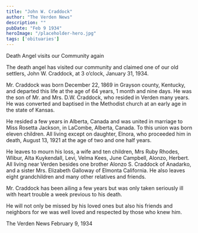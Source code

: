 ```yaml
---
title: "John W. Craddock"
author: "The Verden News"
description: ""
pubDate: "Feb 9 1934"
heroImage: "/placeholder-hero.jpg"
tags: ['obituaries']
---
```

Death Angel visits our Community again

The death angel has visited our community and claimed one of our old settlers, John W. Craddock, at 3 o’clock, January 31, 1934.

Mr. Craddock was born December 22, 1869 in Grayson county, Kentucky, and departed this life at the age of 64 years, 1 month and nine days. He was the son of Mr. and Mrs. D.W. Craddock, who resided in Verden many years. He was converted and baptised in the Methodist church at an early age in the state of Kansas.

He resided a few years in Alberta, Canada and was united in marriage to Miss Rosetta Jackson, in LaCombe, Alberta, Canada. To this union was born eleven children. All living except on daughter, Elnora, who proceeded him in death, August 13, 1921 at the age of two and one half years.

He leaves to mourn his loss, a wife and ten children, Mrs Ruby Rhodes, Wlibur, Alta Kuykendall, Levi, Velma Kees, June Campbell, Alonzo, Herbert. All living near Verden besides one brother Alonzo S. Craddock of Anadarko, and a sister Mrs. Elizabeth Galloway of Elmonta California. He also leaves eight grandchildren and many other relatives and friends. 

Mr. Craddock has been ailing a few years but was only taken seriously ill with heart trouble a week previous to his death.

He will not only be missed by his loved ones but also his friends and neighbors for we was well loved and respected by those who knew him.

The Verden News
February 9, 1934
